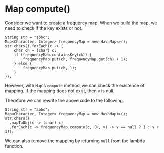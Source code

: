 # Map compute()

Consider we want to create a frequency map. When we build the map, we need to check if the key exists or not.

```
String str = "abbc";
Map<Character, Integer> frequencyMap = new HashMap<>();
str.chars().forEach(c -> {
    char ch = (char) c;
    if (frequencyMap.containsKey(ch)) {
        frequencyMap.put(ch, frequencyMap.get(ch) + 1);
    } else {
        frequencyMap.put(ch, 1);
    }
});
```

However, with `Map`'s `compute` method, we can check the existence of mapping. If the mapping does not exist, then `v` is null.

Therefore we can rewrite the above code to the following.

```
String str = "abbc";
Map<Character, Integer> frequencyMap = new HashMap<>();
str.chars()
  .mapToObj(c -> (char) c)
  .forEach(c -> frequencyMap.compute(c, (k, v) -> v == null ? 1 : v + 1));
```

We can also remove the mapping by returning `null` from the lambda function.
